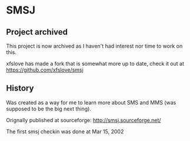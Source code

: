 # SMSJ

## Project archived

This project is now archived as I haven't had interest nor time to work on this.

xfslove has made a fork that is somewhat more up to date, check it out at https://github.com/xfslove/smsj

## History

Was created as a way for me to learn more about SMS and MMS (was supposed to be the big next thing).

Orignally published at sourceforge:
http://smsj.sourceforge.net/

The first smsj checkin was done at Mar 15, 2002
